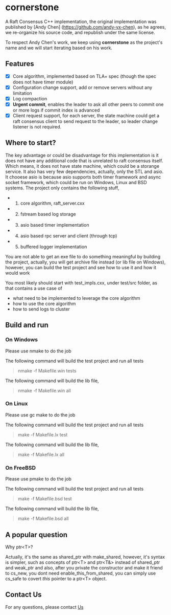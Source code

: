 # cornerstone
A Raft Consensus C++ implementation, the original implementation was published by [Andy Chen] (https://github.com/andy-yx-chen), as he agrees,  we re-organize his source code, and republish under the same license.

To respect Andy Chen's work, we keep using **cornerstone** as the project's name and we will start iterating based on his work.

## Features
- [x] Core algorithm, implemented based on TLA+ spec (though the spec does not have timer module)
- [x] Configuration change support, add or remove servers without any limitation
- [x] Log compaction
- [x] **Urgent commit**, enables the leader to ask all other peers to commit one or more logs if commit index is advanced
- [x] Client request support, for each server, the state machine could get a raft consensus client to send request to the leader, so leader change listener is not required.

## Where to start?

The key advantage or could be disadvantage for this implementation is it does not have any additional code that is unrelated to raft consensus itself. Which means, it does not have state machine, which could be a storange service.
It also has very few dependencies, actually, only the STL and asio. It chooese asio is because asio supports both timer framework and async socket framework, which could be run on Windows, Linux and BSD systems.
The project only contains the following stuff,
- 1. core algorithm, raft_server.cxx
- 2. fstream based log storage
- 3. asio based timer implementation
- 4. asio based rpc server and client (through tcp)
- 5. buffered logger implementation

You are not able to get an exe file to do something meaningful by building the project, actually, you will get archive file instead (or lib file on Windows), however, you can build the test project and see how to use it and how it would work

You most likely should start with test_impls.cxx, under test/src folder, as that contains a use case of 
- what need to be implemented to leverage the core algorithm
- how to use the core algorithm
- how to send logs to cluster 

## Build and run

### On Windows

Please use nmake to do the job

The following command will build the test project and run all tests
> nmake -f Makefile.win tests

The following command will build the lib file,
> nmake -f Makefile.win all

### On Linux

Please use gc make to do the job

The following command will build the test project and run all tests
> make -f Makefile.lx test

The following command will build the lib file,
> make -f Makefile.lx all

### On FreeBSD

Please use pmake to do the job

The following command will build the test project and run all tests
> make -f Makefile.bsd test

The following command will build the lib file,
> make -f Makefile.bsd all

## A popular question

Why ptr\<T\>?

Actually, it's the same as shared\_ptr with make\_shared, however, it's syntax is simpler, such as concepts of ptr\<T\> and ptr\<T&\> instead of shared\_ptr and weak\_ptr and also, after you private the constructor and make it friend to cs\_new, you dont need enable\_this\_from\_shared, you can simply use cs\_safe to covert _this_ pointer to a ptr\<T\> object.

## Contact Us

For any questions, please contact [Us](mailto:github@data-technology.net)
